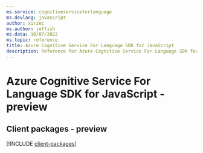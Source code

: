 ```yaml
---
ms.service: cognitiveserviceforlanguage
ms.devlang: javascript
author: xirzec
ms.author: jeffish
ms.data: 10/07/2022
ms.topic: reference
title: Azure Cognitive Service For Language SDK for JavaScript
description: Reference for Azure Cognitive Service For Language SDK for JavaScript
---
```

# Azure Cognitive Service For Language SDK for JavaScript - preview

## Client packages - preview
[!INCLUDE [client-packages](cognitive-service-for-language-client-index.md)]